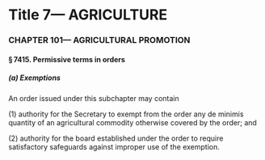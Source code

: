 
# Title 7— AGRICULTURE
### CHAPTER 101— AGRICULTURAL PROMOTION
#### § 7415. Permissive terms in orders
##### (a) Exemptions

An order issued under this subchapter may contain

(1) authority for the Secretary to exempt from the order any de minimis quantity of an agricultural commodity otherwise covered by the order; and

(2) authority for the board established under the order to require satisfactory safeguards against improper use of the exemption.
